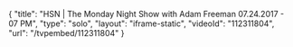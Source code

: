 {
    "title": "HSN | The Monday Night Show with Adam Freeman 07.24.2017 - 07 PM",
    "type": "solo",
    "layout": "iframe-static",
    "videoId": "112311804",
    "url": "\/tvpembed\/112311804"
}